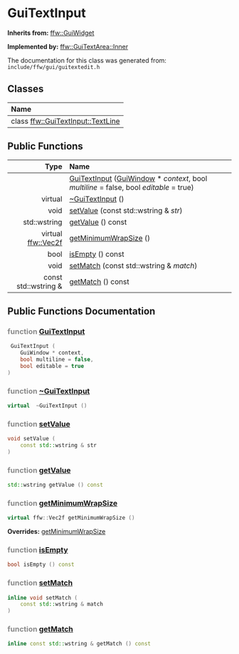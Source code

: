 GuiTextInput
===================================


**Inherits from:** [ffw::GuiWidget](ffw_GuiWidget.html)

**Implemented by:** [ffw::GuiTextArea::Inner](ffw_GuiTextArea_Inner.html)

The documentation for this class was generated from: `include/ffw/gui/guitextedit.h`



## Classes

| Name |
|:-----|
| class [ffw::GuiTextInput::TextLine](ffw_GuiTextInput_TextLine.html) |


## Public Functions

| Type | Name |
| -------: | :------- |
|   | [GuiTextInput](#c41081d7) ([GuiWindow](ffw_GuiWindow.html) * _context_, bool _multiline_ = false, bool _editable_ = true)  |
|  virtual  | [~GuiTextInput](#affb5aeb) ()  |
|  void | [setValue](#059c3d8f) (const std::wstring & _str_)  |
|  std::wstring | [getValue](#358623b9) () const  |
|  virtual [ffw::Vec2f](ffw.html#fcfaa6c5) | [getMinimumWrapSize](#897c7db6) ()  |
|  bool | [isEmpty](#f72ee70f) () const  |
|  void | [setMatch](#cdc0ecc1) (const std::wstring & _match_)  |
|  const std::wstring & | [getMatch](#13a07b17) () const  |


## Public Functions Documentation

### <span style="opacity:0.5;">function</span> <a id="c41081d7" href="#c41081d7">GuiTextInput</a>

```cpp
 GuiTextInput (
    GuiWindow * context,
    bool multiline = false,
    bool editable = true
) 
```



### <span style="opacity:0.5;">function</span> <a id="affb5aeb" href="#affb5aeb">~GuiTextInput</a>

```cpp
virtual  ~GuiTextInput () 
```



### <span style="opacity:0.5;">function</span> <a id="059c3d8f" href="#059c3d8f">setValue</a>

```cpp
void setValue (
    const std::wstring & str
) 
```



### <span style="opacity:0.5;">function</span> <a id="358623b9" href="#358623b9">getValue</a>

```cpp
std::wstring getValue () const 
```



### <span style="opacity:0.5;">function</span> <a id="897c7db6" href="#897c7db6">getMinimumWrapSize</a>

```cpp
virtual ffw::Vec2f getMinimumWrapSize () 
```



**Overrides:** [getMinimumWrapSize](/doc/ffw_GuiWidget.md#c12efa3f)

### <span style="opacity:0.5;">function</span> <a id="f72ee70f" href="#f72ee70f">isEmpty</a>

```cpp
bool isEmpty () const 
```



### <span style="opacity:0.5;">function</span> <a id="cdc0ecc1" href="#cdc0ecc1">setMatch</a>

```cpp
inline void setMatch (
    const std::wstring & match
) 
```



### <span style="opacity:0.5;">function</span> <a id="13a07b17" href="#13a07b17">getMatch</a>

```cpp
inline const std::wstring & getMatch () const 
```





